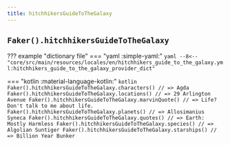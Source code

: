 ```yaml
---
title: hitchhikersGuideToTheGalaxy
---
```


## `Faker().hitchhikersGuideToTheGalaxy`

??? example "dictionary file"
    === "yaml :simple-yaml:"
        ```yaml
        --8<-- "core/src/main/resources/locales/en/hitchhikers_guide_to_the_galaxy.yml:hitchhikers_guide_to_the_galaxy_provider_dict"
        ```

=== "kotlin :material-language-kotlin:"
    ```kotlin
    Faker().hitchhikersGuideToTheGalaxy.characters() // => Agda
    Faker().hitchhikersGuideToTheGalaxy.locations() // => 29 Arlington Avenue
    Faker().hitchhikersGuideToTheGalaxy.marvinQuote() // => Life? Don't talk to me about life.
    Faker().hitchhikersGuideToTheGalaxy.planets() // => Allosimanius Syneca
    Faker().hitchhikersGuideToTheGalaxy.quotes() // => Earth: Mostly Harmless
    Faker().hitchhikersGuideToTheGalaxy.species() // => Algolian Suntiger
    Faker().hitchhikersGuideToTheGalaxy.starships() // => Billion Year Bunker
    ```
